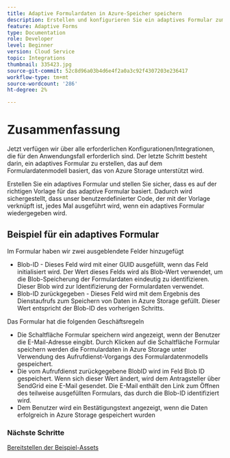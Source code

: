 ```yaml
---
title: Adaptive Formulardaten in Azure-Speicher speichern
description: Erstellen und konfigurieren Sie ein adaptives Formular zum Speichern von Daten in Azure Storage
feature: Adaptive Forms
type: Documentation
role: Developer
level: Beginner
version: Cloud Service
topic: Integrations
thumbnail: 335423.jpg
source-git-commit: 52c8d96a03b4d6e4f2a0a3c92f4307203e236417
workflow-type: tm+mt
source-wordcount: '286'
ht-degree: 2%

---
```


# Zusammenfassung

Jetzt verfügen wir über alle erforderlichen Konfigurationen/Integrationen, die für den Anwendungsfall erforderlich sind. Der letzte Schritt besteht darin, ein adaptives Formular zu erstellen, das auf dem Formulardatenmodell basiert, das von Azure Storage unterstützt wird.

Erstellen Sie ein adaptives Formular und stellen Sie sicher, dass es auf der richtigen Vorlage für das adaptive Formular basiert. Dadurch wird sichergestellt, dass unser benutzerdefinierter Code, der mit der Vorlage verknüpft ist, jedes Mal ausgeführt wird, wenn ein adaptives Formular wiedergegeben wird.

## Beispiel für ein adaptives Formular

Im Formular haben wir zwei ausgeblendete Felder hinzugefügt

* Blob-ID - Dieses Feld wird mit einer GUID ausgefüllt, wenn das Feld initialisiert wird. Der Wert dieses Felds wird als Blob-Wert verwendet, um die Blob-Speicherung der Formulardaten eindeutig zu identifizieren. Dieser Blob wird zur Identifizierung der Formulardaten verwendet.
* Blob-ID zurückgegeben - Dieses Feld wird mit dem Ergebnis des Dienstaufrufs zum Speichern von Daten in Azure Storage gefüllt. Dieser Wert entspricht der Blob-ID des vorherigen Schritts.

Das Formular hat die folgenden Geschäftsregeln

* Die Schaltfläche Formular speichern wird angezeigt, wenn der Benutzer die E-Mail-Adresse eingibt. Durch Klicken auf die Schaltfläche Formular speichern werden die Formulardaten in Azure Storage unter Verwendung des Aufrufdienst-Vorgangs des Formulardatenmodells gespeichert.
* Die vom Aufrufdienst zurückgegebene BlobID wird im Feld Blob ID gespeichert. Wenn sich dieser Wert ändert, wird dem Antragsteller über SendGrid eine E-Mail gesendet. Die E-Mail enthält den Link zum Öffnen des teilweise ausgefüllten Formulars, das durch die Blob-ID identifiziert wird.
* Dem Benutzer wird ein Bestätigungstext angezeigt, wenn die Daten erfolgreich in Azure Storage gespeichert wurden

### Nächste Schritte

[Bereitstellen der Beispiel-Assets](./deploy-sample-assets.md)

